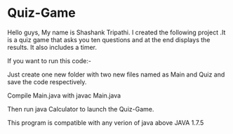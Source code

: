 # Quiz-Game

Hello guys, My name is Shashank Tripathi. I created the following project .It is a quiz game that asks you ten questions and at the end displays the results.
It also includes a timer.

If you want to run this code:- 

Just create one new folder with two new files  named as Main and Quiz and save the code respectively.

Compile Main.java with javac Main.java

Then run java Calculator to launch the Quiz-Game.

This program is compatible with any verion of java above JAVA 1.7.5
